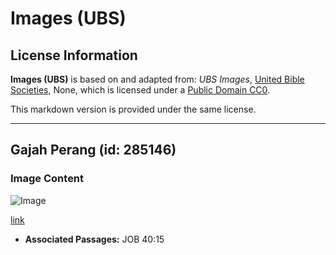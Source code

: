 # Images (UBS)

## License Information

**Images (UBS)** is based on and adapted from: _UBS Images_, [United Bible Societies](https://unitedbiblesocieties.org/), None, which is licensed under a [Public Domain CC0](https://creativecommons.org/public-domain/cc0/).

This markdown version is provided under the same license.



--------------------------------

## Gajah Perang (id: 285146)

### Image Content

![Image](https://cdn.aquifer.bible/aquifer-content/resources/Media/WEB-0393_war_elephants.jpg)

[link](https://cdn.aquifer.bible/aquifer-content/resources/Media/WEB-0393_war_elephants.jpg)

* **Associated Passages:** JOB 40:15

